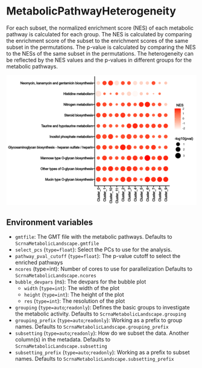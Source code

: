 # MetabolicPathwayHeterogeneity

For each subset, the normalized enrichment score (NES) of each metabolic pathway is calculated for each group. The NES is calculated by comparing the enrichment score of the subset to the enrichment scores of the same subset in the permutations. The p-value is calculated by comparing the NES to the NESs of the same subset in the permutations. The heterogeneity can be reflected by the NES values and the p-values in different groups for the metabolic pathways.

![MetabolicPathwayHeterogeneity](images/MetabolicPathwayHeterogeneity.png)

## Environment variables

- `gmtfile`: The GMT file with the metabolic pathways.
    Defaults to `ScrnaMetabolicLandscape.gmtfile`
- `select_pcs` (`type=float`): Select the PCs to use for the analysis.
- `pathway_pval_cutoff` (`type=float`): The p-value cutoff to select
    the enriched pathways
- `ncores` (type=int): Number of cores to use for parallelization
    Defaults to `ScrnaMetabolicLandscape.ncores`
- `bubble_devpars` (ns): The devpars for the bubble plot
    - `width` (`type=int`): The width of the plot
    - `height` (`type=int`): The height of the plot
    - `res` (`type=int`): The resolution of the plot
- `grouping` (`type=auto`;`readonly`): Defines the basic groups to
    investigate the metabolic activity.
    Defaults to `ScrnaMetabolicLandscape.grouping`
- `grouping_prefix` (`type=auto`;`readonly`): Working as a prefix to group
    names.
    Defaults to `ScrnaMetabolicLandscape.grouping_prefix`
- `subsetting` (`type=auto`;`readonly`): How do we subset the data.
    Another column(s) in the metadata.
    Defaults to `ScrnaMetabolicLandscape.subsetting`
- `subsetting_prefix` (`type=auto`;`readonly`): Working as a prefix to
    subset names.
    Defaults to `ScrnaMetabolicLandscape.subsetting_prefix`
